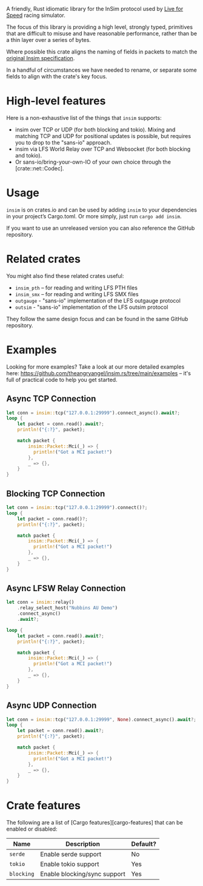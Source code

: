 A friendly, Rust idiomatic library for the InSim protocol used by [Live for Speed](https://www.lfs.net/) racing simulator.

The focus of this library is providing a high level, strongly typed, primitives that are difficult to misuse and have reasonable performance, rather than be a thin layer over a series of bytes.

Where possible this crate aligns the naming of fields in packets to match the [original Insim specification](https://en.lfsmanual.net/wiki/InSim.txt).

In a handful of circumstances we have needed to rename, or separate some fields to align with the crate's key focus.

# High-level features

Here is a non-exhaustive list of the things that `insim` supports:

- insim over TCP or UDP (for both blocking and tokio). Mixing and matching TCP and UDP
  for positional updates is possible, but requires you to drop to the "sans-io"
  approach.
- insim via LFS World Relay over TCP and Websocket (for both blocking and tokio).
- Or sans-io/bring-your-own-IO of your own choice through the [crate::net::Codec].

# Usage

`insim` is on crates.io and can be used by adding `insim` to your dependencies in your project’s Cargo.toml.
Or more simply, just run `cargo add insim`.

If you want to use an unreleased version you can also reference the GitHub repository.

# Related crates

You might also find these related crates useful:

- `insim_pth` – for reading and writing LFS PTH files
- `insim_smx` – for reading and writing LFS SMX files
- `outgauge` - "sans-io" implementation of the LFS outgauge protocol
- `outsim` - "sans-io" implementation of the LFS outsim protocol

They follow the same design focus and can be found in the same GitHub repository.

# Examples

Looking for more examples? Take a look at our more detailed examples here: <https://github.com/theangryangel/insim.rs/tree/main/examples> – it's full of practical code to help you get started.

## Async TCP Connection

```rust
let conn = insim::tcp("127.0.0.1:29999").connect_async().await?;
loop {
    let packet = conn.read().await?;
    println!("{:?}", packet);

    match packet {
        insim::Packet::Mci(_) => {
          println!("Got a MCI packet!")
        },
        _ => {},
    }
}
```

## Blocking TCP Connection

```rust
let conn = insim::tcp("127.0.0.1:29999").connect()?;
loop {
    let packet = conn.read()?;
    println!("{:?}", packet);

    match packet {
        insim::Packet::Mci(_) => {
          println!("Got a MCI packet!")
        },
        _ => {},
    }
}
```

## Async LFSW Relay Connection

```rust
let conn = insim::relay()
    .relay_select_host("Nubbins AU Demo")
    .connect_async()
    .await?;

loop {
    let packet = conn.read().await?;
    println!("{:?}", packet);

    match packet {
        insim::Packet::Mci(_) => {
          println!("Got a MCI packet!")
        },
        _ => {},
    }
}
```

## Async UDP Connection

```rust
let conn = insim::tcp("127.0.0.1:29999", None).connect_async().await?;
loop {
    let packet = conn.read().await?;
    println!("{:?}", packet);

    match packet {
        insim::Packet::Mci(_) => {
          println!("Got a MCI packet!")
        },
        _ => {},
    }
}
```

# Crate features

The following are a list of [Cargo features][cargo-features] that can be enabled or disabled:

| Name       | Description                  | Default? |
| ---------- | ---------------------------- | -------- |
| `serde`    | Enable serde support         | No       |
| `tokio`    | Enable tokio support         | Yes      |
| `blocking` | Enable blocking/sync support | Yes      |
